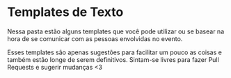 Templates de Texto
==============

Nessa pasta estão alguns templates que você pode utilizar ou se basear na hora de se comunicar com as pessoas envolvidas no evento.

Esses templates são apenas sugestões para facilitar um pouco as coisas e também estão longe de serem definitivos. Sintam-se livres para fazer Pull Requests e sugerir mudanças <3